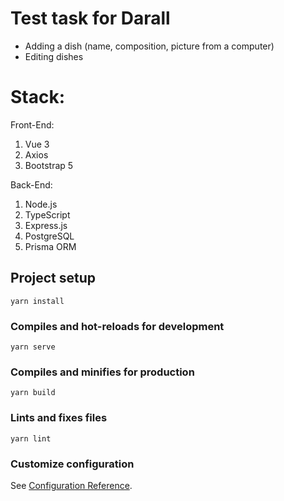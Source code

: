 # Test task for Darall
- Adding a dish (name, composition, picture from a computer)
- Editing dishes

# Stack:
Front-End:
1. Vue 3
2. Axios
3. Bootstrap 5

Back-End:
1. Node.js 
2. TypeScript
3. Express.js
4. PostgreSQL
5. Prisma ORM

## Project setup
```
yarn install
```

### Compiles and hot-reloads for development
```
yarn serve
```

### Compiles and minifies for production
```
yarn build
```

### Lints and fixes files
```
yarn lint
```

### Customize configuration
See [Configuration Reference](https://cli.vuejs.org/config/).
